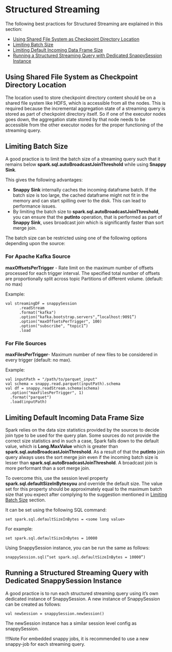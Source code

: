 # Structured Streaming

The following best practices for Structured Streaming are explained in this section:

*	[Using Shared File System as Checkpoint Directory Location](#sharefilesys)
*	[Limiting Batch Size](#limitbatchsize)
*	[Limiting Default Incoming Data Frame Size](#limitdefaultincoming)
*	[Running a Structured Streaming Query with Dedicated SnappySession Instance](#dedicatedsnappysession)

<a id= sharefilesys> </a>
## Using Shared File System as Checkpoint Directory Location

The location used to store checkpoint directory content should be on a shared file system like HDFS, which is accessible from all the nodes. This is required because the incremental aggregation state of a streaming query is stored as part of checkpoint directory itself. So if one of the executor nodes goes down, the aggregation state stored by that node needs to be accessible from the other executor nodes for the proper functioning of the streaming query.

<a id= limitbatchsize> </a>
## Limiting Batch Size
A good practice is to limit the batch size of a streaming query such that it remains below **spark.sql.autoBroadcastJoinThreshold** while using **Snappy** **Sink**.

This gives the following advantages:

*	**Snappy** **Sink** internally caches the incoming dataframe batch. If the batch size is too large, the cached dataframe might not fit in the memory and can start spilling over to the disk. This can lead to performance issues.
*	By limiting the batch size to **spark.sql.autoBroadcastJoinThreshold**, you can ensure that the **putInto** operation, that is performed as part of **Snappy** **Sink**, uses broadcast join which is significantly faster than sort merge join.

The batch size can be restricted using one of the following options depending upon the source:

### For Apache Kafka Source

**maxOffsetsPerTrigger** - Rate limit on the maximum number of offsets processed for each trigger interval. The specified total number of offsets are proportionally split across topic Partitions of different volume. (default: no max)

Example:

```
val streamingDF = snappySession
      .readStream
      .format("kafka")
      .option("kafka.bootstrap.servers",”localhost:9091”)
      .option("maxOffsetsPerTrigger", 100)
      .option("subscribe", “topic1”)
      .load
```

### For File Sources

**maxFilesPerTrigger**- Maximum number of new files to be considered in every trigger (default: no max).

Example:

```
val inputPath = "/path/to/parquet_input"
val schema = snappy.read.parquet(inputPath).schema
val df = snappy.readStream.schema(schema)
  .option("maxFilesPerTrigger", 1)
  .format("parquet")
  .load(inputPath)
```

<a id= limitdefaultincoming> </a>
## Limiting Default Incoming Data Frame Size

Spark relies on the data size statistics provided by the sources to decide join type to be used for the query plan.
Some sources do not provide the correct size statistics and in such a case, Spark falls down to the default value, which is **Long.MaxValue** which is greater than **spark.sql.autoBroadcastJoinThreshold**. As a result of that the **putInto** join query always uses the sort merge join even if the incoming batch size is lesser than **spark.sql.autoBroadcastJoinThreshold**. A broadcast join is more performant than a sort merge join.

To overcome this, use the session level property **spark.sql.defaultSizeInBytesyou** and override the default size. The value set for this property should be approximately equal to the maximum batch size that you expect after complying to the suggestion mentioned in [Limiting Batch Size](#limitbatchsize) section.

It can be set using the following SQL command: 

```
set spark.sql.defaultSizeInBytes = <some long value>
```

For example:

```
set spark.sql.defaultSizeInBytes = 10000
```

Using SnappySession instance, you can be run the same as follows: 

```
snappySession.sql(“set spark.sql.defaultSizeInBytes = 10000”)
```

<a id= dedicatedsnappysession> </a>
## Running a Structured Streaming Query with Dedicated SnappySession Instance

A good practice is to run each structured streaming query using it’s own dedicated instance of SnappySession. 
A new instance of SnappySession can be created as follows:

```
val newSession = snappySession.newSession()
```

The newSession instance has a similar session level config as snappySession.

!!!Note
	For embedded snappy jobs, it is recommended to use a new snappy-job for each streaming query.

